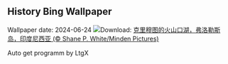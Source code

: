 ## History Bing Wallpaper
Wallpaper date: 2024-06-24
![](https://www.bing.com/th?id=OHR.FloresIsland_ZH-CN6930246149_UHD.jpg&w=1000)Download: [克里穆图的火山口湖，弗洛勒斯岛，印度尼西亚 (© Shane P. White/Minden Pictures)](https://www.bing.com/th?id=OHR.FloresIsland_ZH-CN6930246149_UHD.jpg)

Auto get programm by LtgX
